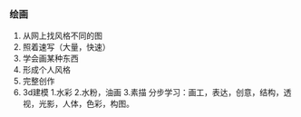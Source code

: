 ### 绘画
1. 从网上找风格不同的图
2. 照着速写（大量，快速）
3. 学会画某种东西
4. 形成个人风格
5. 完整创作
6. 3d建模
1.水彩 2.水粉，油画 3.素描
分步学习：画工，表达，创意，结构，透视，光影，人体，色彩，构图。